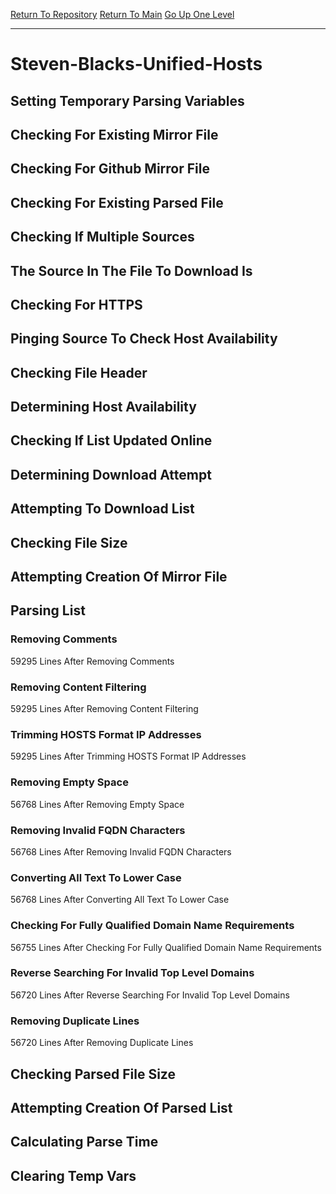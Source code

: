 [Return To Repository](https://github.com/deathbybandaid/piholeparser/)
[Return To Main](https://github.com/deathbybandaid/piholeparser/blob/master/RecentRunLogs/Mainlog.md)
[Go Up One Level](https://github.com/deathbybandaid/piholeparser/blob/master/RecentRunLogs/TopLevelScripts/30-Processing-External-Blacklists.md)
____________________________________
# Steven-Blacks-Unified-Hosts
## Setting Temporary Parsing Variables
## Checking For Existing Mirror File
## Checking For Github Mirror File
## Checking For Existing Parsed File
## Checking If Multiple Sources
## The Source In The File To Download Is
## Checking For HTTPS
## Pinging Source To Check Host Availability
## Checking File Header
## Determining Host Availability
## Checking If List Updated Online
## Determining Download Attempt
## Attempting To Download List
## Checking File Size
## Attempting Creation Of Mirror File
## Parsing List
### Removing Comments
59295 Lines After Removing Comments
### Removing Content Filtering
59295 Lines After Removing Content Filtering
### Trimming HOSTS Format IP Addresses
59295 Lines After Trimming HOSTS Format IP Addresses
### Removing Empty Space
56768 Lines After Removing Empty Space
### Removing Invalid FQDN Characters
56768 Lines After Removing Invalid FQDN Characters
### Converting All Text To Lower Case
56768 Lines After Converting All Text To Lower Case
### Checking For Fully Qualified Domain Name Requirements
56755 Lines After Checking For Fully Qualified Domain Name Requirements
### Reverse Searching For Invalid Top Level Domains
56720 Lines After Reverse Searching For Invalid Top Level Domains
### Removing Duplicate Lines
56720 Lines After Removing Duplicate Lines
## Checking Parsed File Size
## Attempting Creation Of Parsed List
## Calculating Parse Time
## Clearing Temp Vars
